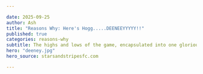```yaml
---

date: 2025-09-25
author: Ash
title: "Reasons Why: Here's Hogg.....DEENEEYYYYY!!"
published: true
categories: reasons-why
subtitle: The highs and lows of the game, encapsulated into one glorious 30 second period of absolute mayhem
hero: "deeney.jpg"
hero_source: starsandstripesfc.com

---
```

